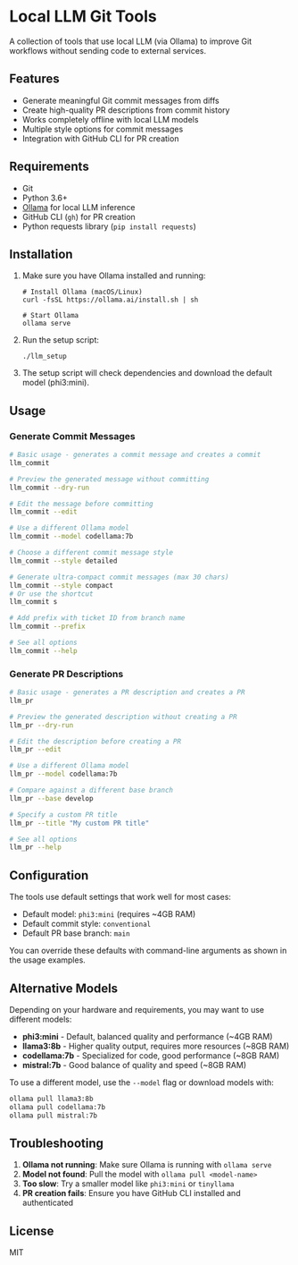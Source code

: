 # Local LLM Git Tools

A collection of tools that use local LLM (via Ollama) to improve Git workflows without sending code to external services.

## Features

- Generate meaningful Git commit messages from diffs
- Create high-quality PR descriptions from commit history
- Works completely offline with local LLM models
- Multiple style options for commit messages
- Integration with GitHub CLI for PR creation

## Requirements

- Git
- Python 3.6+
- [Ollama](https://ollama.ai/) for local LLM inference
- GitHub CLI (`gh`) for PR creation
- Python requests library (`pip install requests`)

## Installation

1. Make sure you have Ollama installed and running:
   ```
   # Install Ollama (macOS/Linux)
   curl -fsSL https://ollama.ai/install.sh | sh
   
   # Start Ollama
   ollama serve
   ```

2. Run the setup script:
   ```
   ./llm_setup
   ```
   
3. The setup script will check dependencies and download the default model (phi3:mini).

## Usage

### Generate Commit Messages

```bash
# Basic usage - generates a commit message and creates a commit
llm_commit

# Preview the generated message without committing
llm_commit --dry-run

# Edit the message before committing
llm_commit --edit

# Use a different Ollama model
llm_commit --model codellama:7b

# Choose a different commit message style
llm_commit --style detailed

# Generate ultra-compact commit messages (max 30 chars)
llm_commit --style compact
# Or use the shortcut
llm_commit s

# Add prefix with ticket ID from branch name
llm_commit --prefix

# See all options
llm_commit --help
```

### Generate PR Descriptions

```bash
# Basic usage - generates a PR description and creates a PR
llm_pr

# Preview the generated description without creating a PR
llm_pr --dry-run

# Edit the description before creating a PR
llm_pr --edit

# Use a different Ollama model
llm_pr --model codellama:7b

# Compare against a different base branch
llm_pr --base develop

# Specify a custom PR title
llm_pr --title "My custom PR title"

# See all options
llm_pr --help
```

## Configuration

The tools use default settings that work well for most cases:

- Default model: `phi3:mini` (requires ~4GB RAM)
- Default commit style: `conventional`
- Default PR base branch: `main`

You can override these defaults with command-line arguments as shown in the usage examples.

## Alternative Models

Depending on your hardware and requirements, you may want to use different models:

- **phi3:mini** - Default, balanced quality and performance (~4GB RAM)
- **llama3:8b** - Higher quality output, requires more resources (~8GB RAM)
- **codellama:7b** - Specialized for code, good performance (~8GB RAM)
- **mistral:7b** - Good balance of quality and speed (~8GB RAM)

To use a different model, use the `--model` flag or download models with:

```bash
ollama pull llama3:8b
ollama pull codellama:7b
ollama pull mistral:7b
```

## Troubleshooting

1. **Ollama not running**: Make sure Ollama is running with `ollama serve`
2. **Model not found**: Pull the model with `ollama pull <model-name>`
3. **Too slow**: Try a smaller model like `phi3:mini` or `tinyllama`
4. **PR creation fails**: Ensure you have GitHub CLI installed and authenticated

## License

MIT